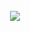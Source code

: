 <br /> <br /> <br />
#
<div align="center">
<br />
<img src="https://github.com/user-attachments/assets/975d23d2-439b-45c7-a4c6-164bd8dce140">
<br />

#
<br /> <br /> <br />
